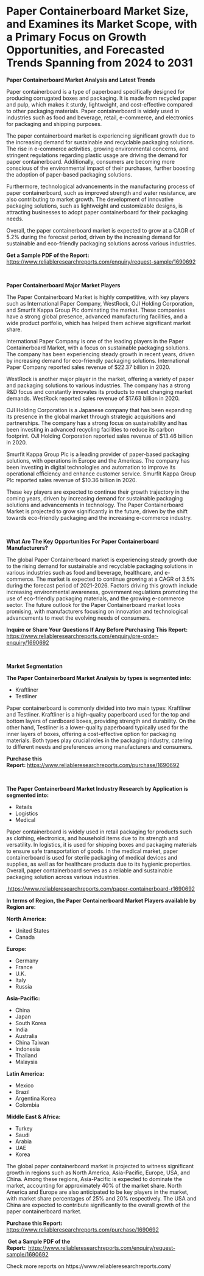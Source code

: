 <p><h1>Paper Containerboard Market Size, and Examines its Market Scope, with a Primary Focus on Growth Opportunities, and Forecasted Trends Spanning from 2024 to 2031</h1></p><p><strong>Paper Containerboard Market Analysis and Latest Trends</strong></p>
<p><p>Paper containerboard is a type of paperboard specifically designed for producing corrugated boxes and packaging. It is made from recycled paper and pulp, which makes it sturdy, lightweight, and cost-effective compared to other packaging materials. Paper containerboard is widely used in industries such as food and beverage, retail, e-commerce, and electronics for packaging and shipping purposes.</p><p>The paper containerboard market is experiencing significant growth due to the increasing demand for sustainable and recyclable packaging solutions. The rise in e-commerce activities, growing environmental concerns, and stringent regulations regarding plastic usage are driving the demand for paper containerboard. Additionally, consumers are becoming more conscious of the environmental impact of their purchases, further boosting the adoption of paper-based packaging solutions.</p><p>Furthermore, technological advancements in the manufacturing process of paper containerboard, such as improved strength and water resistance, are also contributing to market growth. The development of innovative packaging solutions, such as lightweight and customizable designs, is attracting businesses to adopt paper containerboard for their packaging needs.</p><p>Overall, the paper containerboard market is expected to grow at a CAGR of 5.2% during the forecast period, driven by the increasing demand for sustainable and eco-friendly packaging solutions across various industries.</p></p>
<p><strong>Get a Sample PDF of the Report:&nbsp;</strong> <a href="https://www.reliableresearchreports.com/enquiry/request-sample/1690692">https://www.reliableresearchreports.com/enquiry/request-sample/1690692</a></p>
<p>&nbsp;</p>
<p><strong>Paper Containerboard Major Market Players</strong></p>
<p><p>The Paper Containerboard Market is highly competitive, with key players such as International Paper Company, WestRock, OJI Holding Corporation, and Smurfit Kappa Group Plc dominating the market. These companies have a strong global presence, advanced manufacturing facilities, and a wide product portfolio, which has helped them achieve significant market share.</p><p>International Paper Company is one of the leading players in the Paper Containerboard Market, with a focus on sustainable packaging solutions. The company has been experiencing steady growth in recent years, driven by increasing demand for eco-friendly packaging solutions. International Paper Company reported sales revenue of $22.37 billion in 2020.</p><p>WestRock is another major player in the market, offering a variety of paper and packaging solutions to various industries. The company has a strong R&D focus and constantly innovates its products to meet changing market demands. WestRock reported sales revenue of $17.63 billion in 2020.</p><p>OJI Holding Corporation is a Japanese company that has been expanding its presence in the global market through strategic acquisitions and partnerships. The company has a strong focus on sustainability and has been investing in advanced recycling facilities to reduce its carbon footprint. OJI Holding Corporation reported sales revenue of $13.46 billion in 2020.</p><p>Smurfit Kappa Group Plc is a leading provider of paper-based packaging solutions, with operations in Europe and the Americas. The company has been investing in digital technologies and automation to improve its operational efficiency and enhance customer service. Smurfit Kappa Group Plc reported sales revenue of $10.36 billion in 2020. </p><p>These key players are expected to continue their growth trajectory in the coming years, driven by increasing demand for sustainable packaging solutions and advancements in technology. The Paper Containerboard Market is projected to grow significantly in the future, driven by the shift towards eco-friendly packaging and the increasing e-commerce industry.</p></p>
<p>&nbsp;</p>
<p><strong>What Are The Key Opportunities For Paper Containerboard Manufacturers?</strong></p>
<p><p>The global Paper Containerboard market is experiencing steady growth due to the rising demand for sustainable and recyclable packaging solutions in various industries such as food and beverage, healthcare, and e-commerce. The market is expected to continue growing at a CAGR of 3.5% during the forecast period of 2021-2026. Factors driving this growth include increasing environmental awareness, government regulations promoting the use of eco-friendly packaging materials, and the growing e-commerce sector. The future outlook for the Paper Containerboard market looks promising, with manufacturers focusing on innovation and technological advancements to meet the evolving needs of consumers.</p></p>
<p><strong>Inquire or Share Your Questions If Any Before Purchasing This Report:</strong> <a href="https://www.reliableresearchreports.com/enquiry/pre-order-enquiry/1690692">https://www.reliableresearchreports.com/enquiry/pre-order-enquiry/1690692</a></p>
<p>&nbsp;</p>
<p><strong>Market Segmentation</strong></p>
<p><strong>The Paper Containerboard Market Analysis by types is segmented into:</strong></p>
<p><ul><li>Kraftliner</li><li>Testliner</li></ul></p>
<p><p>Paper containerboard is commonly divided into two main types: Kraftliner and Testliner. Kraftliner is a high-quality paperboard used for the top and bottom layers of cardboard boxes, providing strength and durability. On the other hand, Testliner is a lower-quality paperboard typically used for the inner layers of boxes, offering a cost-effective option for packaging materials. Both types play crucial roles in the packaging industry, catering to different needs and preferences among manufacturers and consumers.</p></p>
<p><strong>Purchase this Report:&nbsp;</strong><a href="https://www.reliableresearchreports.com/purchase/1690692">https://www.reliableresearchreports.com/purchase/1690692</a></p>
<p>&nbsp;</p>
<p><strong>The Paper Containerboard Market Industry Research by Application is segmented into:</strong></p>
<p><ul><li>Retails</li><li>Logistics</li><li>Medical</li></ul></p>
<p><p>Paper containerboard is widely used in retail packaging for products such as clothing, electronics, and household items due to its strength and versatility. In logistics, it is used for shipping boxes and packaging materials to ensure safe transportation of goods. In the medical market, paper containerboard is used for sterile packaging of medical devices and supplies, as well as for healthcare products due to its hygienic properties. Overall, paper containerboard serves as a reliable and sustainable packaging solution across various industries.</p></p>
<p><a href="https://www.reliableresearchreports.com/paper-containerboard-r1690692">&nbsp;https://www.reliableresearchreports.com/paper-containerboard-r1690692</a></p>
<p><strong>In terms of Region, the Paper Containerboard Market Players available by Region are:</strong></p>
<p>
    <p> <strong> North America: </strong>
        <ul>
            <li>United States</li>
            <li>Canada</li>
        </ul>
        </p> 
    <p> <strong> Europe: </strong>
        <ul>
            <li>Germany</li>
            <li>France</li>
            <li>U.K.</li>
            <li>Italy</li>
            <li>Russia</li>
        </ul>
        </p> 
    <p> <strong> Asia-Pacific: </strong>
        <ul>
            <li>China</li>
            <li>Japan</li>
            <li>South Korea</li>
            <li>India</li>
            <li>Australia</li>
            <li>China Taiwan</li>
            <li>Indonesia</li>
            <li>Thailand</li>
            <li>Malaysia</li>
        </ul>
        </p> 
    <p> <strong> Latin America: </strong>
        <ul>
            <li>Mexico</li>
            <li>Brazil</li>
            <li>Argentina Korea</li>
            <li>Colombia</li>
        </ul>
        </p> 
    <p> <strong> Middle East & Africa: </strong>
        <ul>
            <li>Turkey</li>
            <li>Saudi</li>
            <li>Arabia</li>
            <li>UAE</li>
            <li>Korea</li>
        </ul>
    </p>
    </p>
<p><p>The global paper containerboard market is projected to witness significant growth in regions such as North America, Asia-Pacific, Europe, USA, and China. Among these regions, Asia-Pacific is expected to dominate the market, accounting for approximately 40% of the market share. North America and Europe are also anticipated to be key players in the market, with market share percentages of 25% and 20% respectively. The USA and China are expected to contribute significantly to the overall growth of the paper containerboard market.</p></p>
<p><strong>Purchase this Report: </strong><a href="https://www.reliableresearchreports.com/purchase/1690692">https://www.reliableresearchreports.com/purchase/1690692</a></p>
<p>&nbsp;<strong>Get a Sample PDF of the Report:&nbsp;&nbsp;</strong><a href="https://www.reliableresearchreports.com/enquiry/request-sample/1690692">https://www.reliableresearchreports.com/enquiry/request-sample/1690692</a></p>
<p><strong></strong></p>
<p>Check more reports on https://www.reliableresearchreports.com/</p>